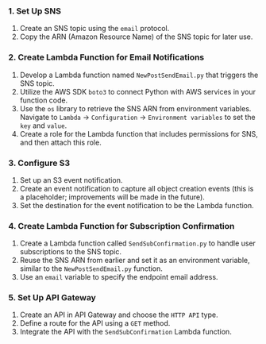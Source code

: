 ### 1. Set Up SNS

1. Create an SNS topic using the `email` protocol.
2. Copy the ARN (Amazon Resource Name) of the SNS topic for later use.

### 2. Create Lambda Function for Email Notifications

1. Develop a Lambda function named `NewPostSendEmail.py` that triggers the SNS topic.
2. Utilize the AWS SDK `boto3` to connect Python with AWS services in your function code.
3. Use the `os` library to retrieve the SNS ARN from environment variables. Navigate to `Lambda` -> `Configuration` -> `Environment variables` to set the `key` and `value`.
4. Create a role for the Lambda function that includes permissions for SNS, and then attach this role.

### 3. Configure S3

1. Set up an S3 event notification.
2. Create an event notification to capture all object creation events (this is a placeholder; improvements will be made in the future).
3. Set the destination for the event notification to be the Lambda function.

### 4. Create Lambda Function for Subscription Confirmation

1. Create a Lambda function called `SendSubConfirmation.py` to handle user subscriptions to the SNS topic.
2. Reuse the SNS ARN from earlier and set it as an environment variable, similar to the `NewPostSendEmail.py` function.
3. Use an `email` variable to specify the endpoint email address.

### 5. Set Up API Gateway

1. Create an API in API Gateway and choose the `HTTP API` type.
2. Define a route for the API using a `GET` method.
3. Integrate the API with the `SendSubConfirmation` Lambda function.
